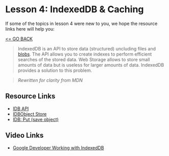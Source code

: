 # Lesson 4: IndexedDB & Caching

If some of the topics in lesson 4 were new to you, we hope the resource links here will help you:

[<= GO BACK ](../README.md)

> IndexedDB is an API to store data (structured) uncluding files and [blobs](https://en.wikipedia.org/wiki/Binary_large_object).
> The API allows you to create indexes to perform efficient searches of the stored data.
> Web Storage allows to store small amounts of data but is useless for larger amounts of data.
> IndexedDB provides a solution to this problem.

> *_Rewritten for clarity from MDN_*

## Resource Links

* [IDB API](https://developer.mozilla.org/en-US/docs/Web/API/IndexedDB_API)
* [IDBObject Store](https://developer.mozilla.org/en-US/docs/Web/API/IDBObjectStore)
* [IDB: Put (save object)](https://developer.mozilla.org/en-US/docs/Web/API/IDBObjectStore/put)


## Video Links

* [Google Developer Working with IndexedDB](https://www.youtube.com/watch?v=vCumk1sXHcY)
